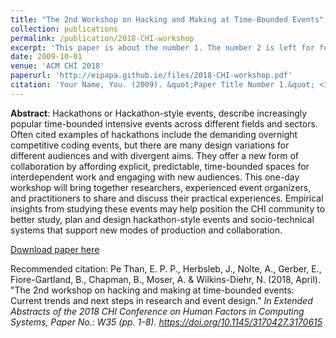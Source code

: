 ```yaml
---
title: "The 2nd Workshop on Hacking and Making at Time-Bounded Events"
collection: publications
permalink: /publication/2018-CHI-workshop
excerpt: 'This paper is about the number 1. The number 2 is left for future work.'
date: 2009-10-01
venue: 'ACM CHI 2018'
paperurl: 'http://eipapa.github.io/files/2018-CHI-workshop.pdf'
citation: 'Your Name, You. (2009). &quot;Paper Title Number 1.&quot; <i>Journal 1</i>. 1(1).'
---
```

**Abstract**: Hackathons or Hackathon-style events, describe increasingly popular time-bounded intensive events across different fields and sectors. Often cited examples of hackathons include the demanding overnight competitive coding events, but there are many design variations for different audiences and with divergent aims. They offer a new form of collaboration by affording explicit, predictable, time-bounded spaces for interdependent work and engaging with new audiences. This one-day workshop will bring together researchers, experienced event organizers, and practitioners to share and discuss their practical experiences. Empirical insights from studying these events may help position the CHI community to better study, plan and design hackathon-style events and socio-technical systems that support new modes of production and collaboration.

[Download paper here](http://eipapa.github.io/files/2018-CHI-workshop.pdf)

Recommended citation: Pe Than, E. P. P., Herbsleb, J., Nolte, A., Gerber, E., Fiore-Gartland, B., Chapman, B., Moser, A. & Wilkins-Diehr, N. (2018, April). "The 2nd workshop on hacking and making at time-bounded events: Current trends and next steps in research and event design." <i>In Extended Abstracts of the 2018 CHI Conference on Human Factors in Computing Systems<i>, Paper No.: W35 (pp. 1-8). https://doi.org/10.1145/3170427.3170615
